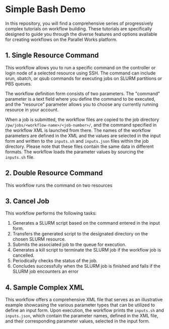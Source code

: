 # Simple Bash Demo
In this repository, you will find a comprehensive series of progressively complex tutorials on workflow building. These tutorials are specifically designed to guide you through the diverse features and options available for creating workflows on the Parallel Works platform.

## 1. Single Resource Command
This workflow allows you to run a specific command on the controller or login node of a selected resource using SSH. The command can include srun, sbatch, or qsub commands for executing jobs on SLURM partitions or PBS queues.

The workflow definition form consists of two parameters. The "command" parameter is a text field where you define the command to be executed, and the "resource" parameter allows you to choose any currently running resource in your account.

When a job is submitted, the workflow files are copied to the job directory `/pw/jobs/<workflow-name>/<job-number>/`, and the command specified in the workflow XML is launched from there. The names of the workflow parameters are defined in the XML and the values are selected in the input form and written to the `inputs.sh` and `inputs.json` files within the job directory. Please note that these files contain the same data in different formats. The workflow loads the parameter values by sourcing the `inputs.sh` file.

## 2. Double Resource Command
This workflow runs the command on two resources

## 3. Cancel Job
This workflow performs the following tasks:

1. Generates a SLURM script based on the command entered in the input form.
2. Transfers the generated script to the designated directory on the chosen SLURM resource.
3. Submits the associated job to the queue for execution.
4. Generates a kill script to terminate the SLURM job if the workflow job is cancelled.
5. Periodically checks the status of the job.
6. Concludes successfully when the SLURM job is finished and fails if the SLURM job encounters an error
 
## 4. Sample Complex XML
This workflow offers a comprehensive XML file that serves as an illustrative example showcasing the various parameter types that can be utilized to define an input form. Upon execution, the workflow prints the `inputs.sh` and `inputs.json`, which contain the parameter names, defined in the XML file, and their corresponding parameter values, selected in the input form.
